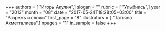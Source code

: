 +++
authors = [ "Игорь Акулич",]
slogan = ""
rubric = [ "Улыбнись",]
year = "2013"
month = "08"
date = "2017-05-24T18:28:05+03:00"
title = "Разрежь и сложи"
first_page = "8"
illustrators = [ "Татьяна Ахметгалиева",]
npages = "1"
in_sample = false
+++
